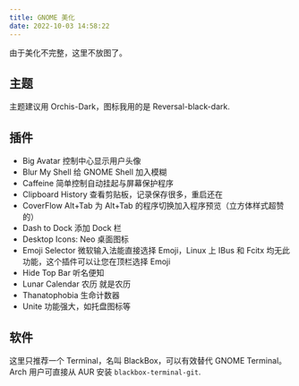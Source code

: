 ```yaml
---
title: GNOME 美化
date: 2022-10-03 14:58:22
---
```


由于美化不完整，这里不放图了。

## 主题

主题建议用 Orchis-Dark，图标我用的是 Reversal-black-dark.

## 插件

 - Big Avatar 控制中心显示用户头像
 - Blur My Shell 给 GNOME Shell 加入模糊
 - Caffeine 简单控制自动挂起与屏幕保护程序
 - Clipboard History 查看剪贴板，记录保存很多，重启还在
 - CoverFlow Alt+Tab 为 Alt+Tab 的程序切换加入程序预览（立方体样式超赞的）
 - Dash to Dock 添加 Dock 栏
 - Desktop Icons: Neo 桌面图标
 - Emoji Selector 微软输入法能直接选择 Emoji，Linux 上 IBus 和 Fcitx 均无此功能，这个插件可以让您在顶栏选择 Emoji
 - Hide Top Bar 听名便知
 - Lunar Calendar 农历 就是农历
 - Thanatophobia 生命计数器
 - Unite 功能强大，如托盘图标等

## 软件

这里只推荐一个 Terminal，名叫 BlackBox，可以有效替代 GNOME Terminal。Arch 用户可直接从 AUR 安装 `blackbox-terminal-git`.